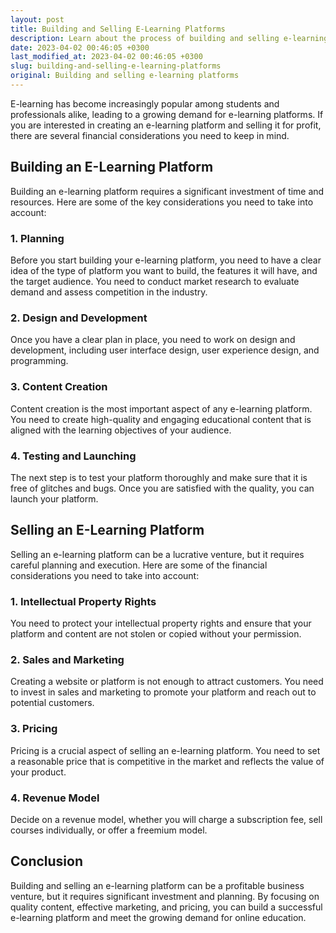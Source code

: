 ```yaml
---
layout: post
title: Building and Selling E-Learning Platforms
description: Learn about the process of building and selling e-learning platforms and the financial considerations involved in this venture.
date: 2023-04-02 00:46:05 +0300
last_modified_at: 2023-04-02 00:46:05 +0300
slug: building-and-selling-e-learning-platforms
original: Building and selling e-learning platforms
---
```

E-learning has become increasingly popular among students and professionals alike, leading to a growing demand for e-learning platforms. If you are interested in creating an e-learning platform and selling it for profit, there are several financial considerations you need to keep in mind.

## Building an E-Learning Platform

Building an e-learning platform requires a significant investment of time and resources. Here are some of the key considerations you need to take into account:

### 1. Planning

Before you start building your e-learning platform, you need to have a clear idea of the type of platform you want to build, the features it will have, and the target audience. You need to conduct market research to evaluate demand and assess competition in the industry.

### 2. Design and Development

Once you have a clear plan in place, you need to work on design and development, including user interface design, user experience design, and programming.

### 3. Content Creation

Content creation is the most important aspect of any e-learning platform. You need to create high-quality and engaging educational content that is aligned with the learning objectives of your audience.

### 4. Testing and Launching

The next step is to test your platform thoroughly and make sure that it is free of glitches and bugs. Once you are satisfied with the quality, you can launch your platform.

## Selling an E-Learning Platform

Selling an e-learning platform can be a lucrative venture, but it requires careful planning and execution. Here are some of the financial considerations you need to take into account:

### 1. Intellectual Property Rights

You need to protect your intellectual property rights and ensure that your platform and content are not stolen or copied without your permission.

### 2. Sales and Marketing

Creating a website or platform is not enough to attract customers. You need to invest in sales and marketing to promote your platform and reach out to potential customers.

### 3. Pricing

Pricing is a crucial aspect of selling an e-learning platform. You need to set a reasonable price that is competitive in the market and reflects the value of your product.

### 4. Revenue Model

Decide on a revenue model, whether you will charge a subscription fee, sell courses individually, or offer a freemium model.

## Conclusion

Building and selling an e-learning platform can be a profitable business venture, but it requires significant investment and planning. By focusing on quality content, effective marketing, and pricing, you can build a successful e-learning platform and meet the growing demand for online education.